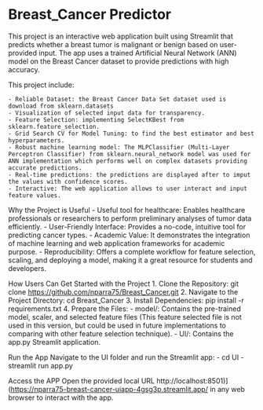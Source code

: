 # Breast_Cancer Predictor

This project is an interactive web application built using Streamlit that predicts whether a breast tumor is malignant or benign based on user-provided input. The app uses a trained Artificial Neural Network (ANN) model on the Breast Cancer dataset to provide predictions with high accuracy.

This project include:

    - Reliable Dataset: the Breast Cancer Data Set dataset used is download from sklearn.datasets
    - Visualization of selected input data for transparency.
    - Feature Selection: implementing SelectKBest from sklearn.feature_selection.
    - Grid Search CV for Model Tuning: to find the best estimator and best hyperparameters.
    - Robust machine learning model: The MLPClassifier (Multi-Layer Perceptron Classifier) from sklearn.neural_network model was used for ANN implementation which performs well on complex datasets providing accurate predictions.
    - Real-time predictions: the predictions are displayed after to imput the values with confidence scores.
    - Interactive: The web application allows to user interact and input feature values.


Why the Project is Useful
    - Useful tool for healthcare: Enables healthcare professionals or researchers to perform preliminary analyses of tumor data efficiently.
    - User-Friendly Interface: Provides a no-code, intuitive tool for predicting cancer types.
    - Academic Value: It demonstrates the integration of machine learning and web application frameworks for academic purpose.
    - Reproducibility: Offers a complete workflow for feature selection, scaling, and deploying a model, making it a great resource for students and developers.

How Users Can Get Started with the Project
    1. Clone the Repository: git clone https://github.com/nparra75/Breast_Cancer.git
    2. Navigate to the Project Directory: cd Breast_Cancer 
    3. Install Dependencies: pip install -r requirements.txt
    4. Prepare the Files:
        - model/: Contains the pre-trained model, scaler, and selected feature files (This feature selected file is not used in this version, but could be used in future implementations to comparing with other feature selection technique).
        - UI/: Contains the app.py Streamlit application.

Run the App
    Navigate to the UI folder and run the Streamlit app: 
        - cd UI
        - streamlit run app.py

Access the APP
    Open the provided local URL http://localhost:8501)](https://nparra75-breast-cancer-uiapp-4gsg3p.streamlit.app/ in any web browser to interact with the app.
